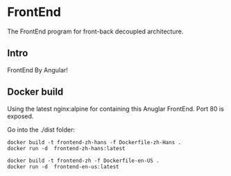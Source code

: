 # FrontEnd

The FrontEnd program for front-back decoupled architecture.

## Intro

FrontEnd By Angular!

## Docker build

Using the latest nginx:alpine for containing this Anuglar FrontEnd. Port 80 is exposed.

Go into the ./dist folder:

    docker build -t frontend-zh-hans -f Dockerfile-zh-Hans .
    docker run -d  frontend-zh-hans:latest

    docker build -t frontend-zh -f Dockerfile-en-US .
    docker run -d  frontend-en-us:latest
